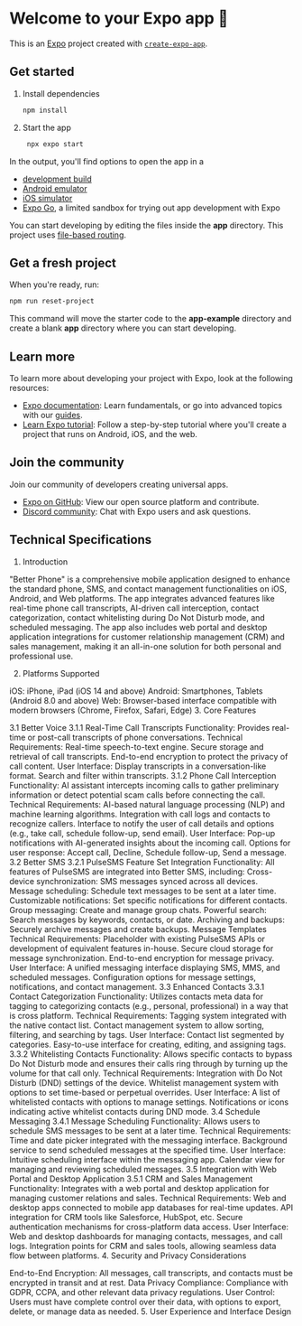 # Welcome to your Expo app 👋

This is an [Expo](https://expo.dev) project created with [`create-expo-app`](https://www.npmjs.com/package/create-expo-app).

## Get started

1. Install dependencies

   ```bash
   npm install
   ```

2. Start the app

   ```bash
    npx expo start
   ```

In the output, you'll find options to open the app in a

- [development build](https://docs.expo.dev/develop/development-builds/introduction/)
- [Android emulator](https://docs.expo.dev/workflow/android-studio-emulator/)
- [iOS simulator](https://docs.expo.dev/workflow/ios-simulator/)
- [Expo Go](https://expo.dev/go), a limited sandbox for trying out app development with Expo

You can start developing by editing the files inside the **app** directory. This project uses [file-based routing](https://docs.expo.dev/router/introduction).

## Get a fresh project

When you're ready, run:

```bash
npm run reset-project
```

This command will move the starter code to the **app-example** directory and create a blank **app** directory where you can start developing.

## Learn more

To learn more about developing your project with Expo, look at the following resources:

- [Expo documentation](https://docs.expo.dev/): Learn fundamentals, or go into advanced topics with our [guides](https://docs.expo.dev/guides).
- [Learn Expo tutorial](https://docs.expo.dev/tutorial/introduction/): Follow a step-by-step tutorial where you'll create a project that runs on Android, iOS, and the web.

## Join the community

Join our community of developers creating universal apps.

- [Expo on GitHub](https://github.com/expo/expo): View our open source platform and contribute.
- [Discord community](https://chat.expo.dev): Chat with Expo users and ask questions.


## Technical Specifications

1. Introduction

"Better Phone" is a comprehensive mobile application designed to enhance the standard phone, SMS, and contact management functionalities on iOS, Android, and Web platforms. The app integrates advanced features like real-time phone call transcripts, AI-driven call interception, contact categorization, contact whitelisting during Do Not Disturb mode, and scheduled messaging. The app also includes web portal and desktop application integrations for customer relationship management (CRM) and sales management, making it an all-in-one solution for both personal and professional use.

2. Platforms Supported

iOS: iPhone, iPad (iOS 14 and above)
Android: Smartphones, Tablets (Android 8.0 and above)
Web: Browser-based interface compatible with modern browsers (Chrome, Firefox, Safari, Edge)
3. Core Features

3.1 Better Voice
3.1.1 Real-Time Call Transcripts
Functionality: Provides real-time or post-call transcripts of phone conversations.
Technical Requirements:
Real-time speech-to-text engine.
Secure storage and retrieval of call transcripts.
End-to-end encryption to protect the privacy of call content.
User Interface:
Display transcripts in a conversation-like format.
Search and filter within transcripts.
3.1.2 Phone Call Interception
Functionality: AI assistant intercepts incoming calls to gather preliminary information or detect potential scam calls before connecting the call.
Technical Requirements:
AI-based natural language processing (NLP) and machine learning algorithms.
Integration with call logs and contacts to recognize callers.
Interface to notify the user of call details and options (e.g., take call, schedule follow-up, send email).
User Interface:
Pop-up notifications with AI-generated insights about the incoming call.
Options for user response: Accept call, Decline, Schedule follow-up, Send a message.
3.2 Better SMS
3.2.1 PulseSMS Feature Set Integration
Functionality: All features of PulseSMS are integrated into Better SMS, including:
Cross-device synchronization: SMS messages synced across all devices.
Message scheduling: Schedule text messages to be sent at a later time.
Customizable notifications: Set specific notifications for different contacts.
Group messaging: Create and manage group chats.
Powerful search: Search messages by keywords, contacts, or date.
Archiving and backups: Securely archive messages and create backups.
Message Templates
Technical Requirements:
Placeholder  with existing PulseSMS APIs or development of equivalent features in-house.
Secure cloud storage for message synchronization.
End-to-end encryption for message privacy.
User Interface:
A unified messaging interface displaying SMS, MMS, and scheduled messages.
Configuration options for message settings, notifications, and contact management.
3.3 Enhanced Contacts
3.3.1 Contact Categorization
Functionality: Utilizes contacts meta data for tagging to categorizing contacts (e.g., personal, professional) in a way that is cross platform.
Technical Requirements:
Tagging system integrated with the native contact list.
Contact management system to allow sorting, filtering, and searching by tags.
User Interface:
Contact list segmented by categories.
Easy-to-use interface for creating, editing, and assigning tags.
3.3.2 Whitelisting Contacts
Functionality: Allows specific contacts to bypass Do Not Disturb mode and ensures their calls ring through by turning up the volume for that call only.
Technical Requirements:
Integration with Do Not Disturb (DND) settings of the device.
Whitelist management system with options to set time-based or perpetual overrides.
User Interface:
A list of whitelisted contacts with options to manage settings.
Notifications or icons indicating active whitelist contacts during DND mode.
3.4 Schedule Messaging
3.4.1 Message Scheduling
Functionality: Allows users to schedule SMS messages to be sent at a later time.
Technical Requirements:
Time and date picker integrated with the messaging interface.
Background service to send scheduled messages at the specified time.
User Interface:
Intuitive scheduling interface within the messaging app.
Calendar view for managing and reviewing scheduled messages.
3.5 Integration with Web Portal and Desktop Application
3.5.1 CRM and Sales Management
Functionality: Integrates with a web portal and desktop application for managing customer relations and sales.
Technical Requirements:
Web and desktop apps connected to mobile app databases for real-time updates.
API integration for CRM tools like Salesforce, HubSpot, etc.
Secure authentication mechanisms for cross-platform data access.
User Interface:
Web and desktop dashboards for managing contacts, messages, and call logs.
Integration points for CRM and sales tools, allowing seamless data flow between platforms.
4. Security and Privacy Considerations

End-to-End Encryption: All messages, call transcripts, and contacts must be encrypted in transit and at rest.
Data Privacy Compliance: Compliance with GDPR, CCPA, and other relevant data privacy regulations.
User Control: Users must have complete control over their data, with options to export, delete, or manage data as needed.
5. User Experience and Interface Design
